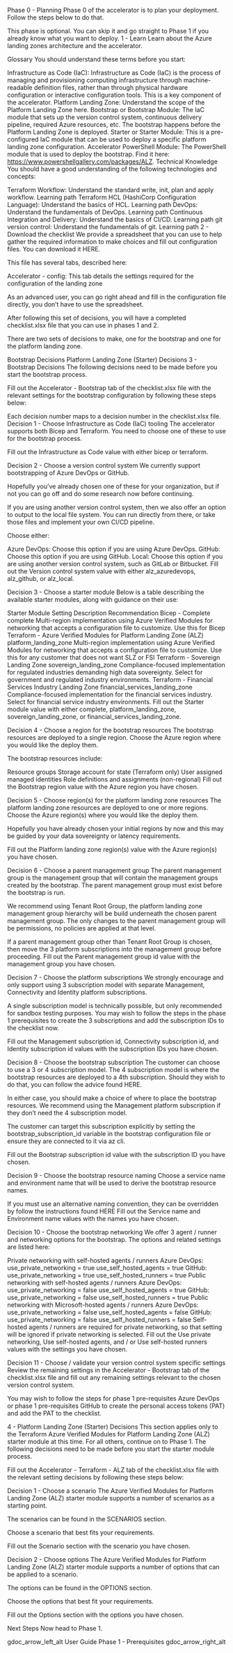 Phase 0 - Planning
Phase 0 of the accelerator is to plan your deployment. Follow the steps below to do that.

This phase is optional. You can skip it and go straight to Phase 1 if you already know what you want to deploy.
1 - Learn
Learn about the Azure landing zones architecture and the accelerator.

Glossary
You should understand these terms before you start:

Infrastructure as Code (IaC): Infrastructure as Code (IaC) is the process of managing and provisioning computing infrastructure through machine-readable definition files, rather than through physical hardware configuration or interactive configuration tools. This is a key component of the accelerator.
Platform Landing Zone: Understand the scope of the Platform Landing Zone here.
Bootstrap or Bootstrap Module: The IaC module that sets up the version control system, continuous delivery pipeline, required Azure resources, etc. The bootstrap happens before the Platform Landing Zone is deployed.
Starter or Starter Module: This is a pre-configured IaC module that can be used to deploy a specific platform landing zone configuration.
Accelerator PowerShell Module: The PowerShell module that is used to deploy the bootstrap. Find it here: https://www.powershellgallery.com/packages/ALZ.
Technical Knowledge
You should have a good understanding of the following technologies and concepts:

Terraform Workflow: Understand the standard write, init, plan and apply workflow. Learning path
Terraform HCL (HashiCorp Configuration Language): Understand the basics of HCL. Learning path
DevOps: Understand the fundamentals of DevOps. Learning path
Continuous Integration and Delivery: Understand the basics of CI/CD. Learning path
git version control: Understand the fundamentals of git. Learning path
2 - Download the checklist
We provide a spreadsheet that you can use to help gather the required information to make choices and fill out configuration files. You can download it HERE.

This file has several tabs, described here:

Accelerator - config: This tab details the settings required for the configuration of the landing zone

As an advanced user, you can go right ahead and fill in the configuration file directly, you don’t have to use the spreadsheet.

After following this set of decisions, you will have a completed checklist.xlsx file that you can use in phases 1 and 2.

There are two sets of decisions to make, one for the bootstrap and one for the platform landing zone.

Bootstrap Decisions
Platform Landing Zone (Starter) Decisions
3 - Bootstrap Decisions
The following decisions need to be made before you start the bootstrap process.

Fill out the Accelerator - Bootstrap tab of the checklist.xlsx file with the relevant settings for the bootstrap configuration by following these steps below:

Each decision number maps to a decision number in the checklist.xlsx file.
Decision 1 - Choose Infrastructure as Code (IaC) tooling
The accelerator supports both Bicep and Terraform. You need to choose one of these to use for the bootstrap process.

Fill out the Infrastructure as Code value with either bicep or terraform.

Decision 2 - Choose a version control system
We currently support bootstrapping of Azure DevOps or GitHub.

Hopefully you’ve already chosen one of these for your organization, but if not you can go off and do some research now before continuing.

If you are using another version control system, then we also offer an option to output to the local file system. You can run directly from there, or take those files and implement your own CI/CD pipeline.

Choose either:

Azure DevOps: Choose this option if you are using Azure DevOps.
GitHub: Choose this option if you are using GitHub.
Local: Choose this option if you are using another version control system, such as GitLab or Bitbucket.
Fill out the Version control system value with either alz_azuredevops, alz_github, or alz_local.

Decision 3 - Choose a starter module
Below is a table describing the available starter modules, along with guidance on their use:

Starter Module	Setting	Description	Recommendation
Bicep - Complete	complete	Multi-region implementation using Azure Verified Modules for networking that accepts a configuration file to customize.	Use this for Bicep
Terraform - Azure Verified Modules for Platform Landing Zone (ALZ)	platform_landing_zone	Multi-region implementation using Azure Verified Modules for networking that accepts a configuration file to customize.	Use this for any customer that does not want SLZ or FSI
Terraform - Sovereign Landing Zone	sovereign_landing_zone	Compliance-focused implementation for regulated industries demanding high data sovereignty.	Select for government and regulated industry environments.
Terraform - Financial Services Industry Landing Zone	financial_services_landing_zone	Compliance-focused implementation for the financial services industry.	Select for financial service industry environments.
Fill out the Starter module value with either complete, platform_landing_zone, sovereign_landing_zone, or financial_services_landing_zone.

Decision 4 - Choose a region for the bootstrap resources
The bootstrap resources are deployed to a single region. Choose the Azure region where you would like the deploy them.

The bootstrap resources include:

Resource groups
Storage account for state (Terraform only)
User assigned managed identities
Role definitions and assignments (non-regional)
Fill out the Bootstrap region value with the Azure region you have chosen.

Decision 5 - Choose region(s) for the platform landing zone resources
The platform landing zone resources are deployed to one or more regions. Choose the Azure region(s) where you would like the deploy them.

Hopefully you have already chosen your initial regions by now and this may be guided by your data sovereignty or latency requirements.

Fill out the Platform landing zone region(s) value with the Azure region(s) you have chosen.

Decision 6 - Choose a parent management group
The parent management group is the management group that will contain the management groups created by the bootstrap. The parent management group must exist before the bootstrap is run.

We recommend using Tenant Root Group, the platform landing zone management group hierarchy will be build underneath the chosen parent management group. The only changes to the parent management group will be permissions, no policies are applied at that level.

If a parent management group other than Tenant Root Group is chosen, then move the 3 platform subscriptions into the management group before proceeding.
Fill out the Parent management group id value with the management group you have chosen.

Decision 7 - Choose the platform subscriptions
We strongly encourage and only support using 3 subscription model with separate Management, Connectivity and Identity platform subscriptions.

A single subscription model is technically possible, but only recommended for sandbox testing purposes.
You may wish to follow the steps in the phase 1 prerequisites to create the 3 subscriptions and add the subscription IDs to the checklist now.

Fill out the Management subscription id, Connectivity subscription id, and Identity subscription id values with the subscription IDs you have chosen.

Decision 8 - Choose the bootstrap subscription
The customer can choose to use a 3 or 4 subscription model. The 4 subscription model is where the bootstrap resources are deployed to a 4th subscription. Should they wish to do that, you can follow the advice found HERE.

In either case, you should make a choice of where to place the bootstrap resources. We recommend using the Management platform subscription if they don’t need the 4 subscription model.

The customer can target this subscription explicitly by setting the bootstrap_subscription_id variable in the bootstrap configuration file or ensure they are connected to it via az cli.

Fill out the Bootstrap subscription id value with the subscription ID you have chosen.

Decision 9 - Choose the bootstrap resource naming
Choose a service name and environment name that will be used to derive the bootstrap resource names.

If you must use an alternative naming convention, they can be overridden by follow the instructions found HERE
Fill out the Service name and Environment name values with the names you have chosen.

Decision 10 - Choose the bootstrap networking
We offer 3 agent / runner and networking options for the bootstrap. The options and related settings are listed here:

Private networking with self-hosted agents / runners
Azure DevOps:
use_private_networking = true
use_self_hosted_agents = true
GitHub:
use_private_networking = true
use_self_hosted_runners = true
Public networking with self-hosted agents / runners
Azure DevOps:
use_private_networking = false
use_self_hosted_agents = true
GitHub:
use_private_networking = false
use_self_hosted_runners = true
Public networking with Microsoft-hosted agents / runners
Azure DevOps:
use_private_networking = false
use_self_hosted_agents = false
GitHub:
use_private_networking = false
use_self_hosted_runners = false
Self-hosted agents / runners are required for private networking, so that setting will be ignored if private networking is selected.
Fill out the Use private networking, Use self-hosted agents, and / or Use self-hosted runners values with the settings you have chosen.

Decision 11 - Choose / validate your version control system specific settings
Review the remaining settings in the Accelerator - Bootstrap tab of the checklist.xlsx file and fill out any remaining settings relevant to the chosen version control system.

You may wish to follow the steps for phase 1 pre-requisites Azure DevOps or phase 1 pre-requisites GitHub to create the personal access tokens (PAT) and add the PAT to the checklist.

4 - Platform Landing Zone (Starter) Decisions
This section applies only to the Terraform Azure Verified Modules for Platform Landing Zone (ALZ) starter module at this time. For all others, continue on to Phase 1.
The following decisions need to be made before you start the starter module process.

Fill out the Accelerator - Terraform - ALZ tab of the checklist.xlsx file with the relevant setting decisions by following these steps below:

Decision 1 - Choose a scenario
The Azure Verified Modules for Platform Landing Zone (ALZ) starter module supports a number of scenarios as a starting point.

The scenarios can be found in the SCENARIOS section.

Choose a scenario that best fits your requirements.

Fill out the Scenario section with the scenario you have chosen.

Decision 2 - Choose options
The Azure Verified Modules for Platform Landing Zone (ALZ) starter module supports a number of options that can be applied to a scenario.

The options can be found in the OPTIONS section.

Choose the options that best fit your requirements.

Fill out the Options section with the options you have chosen.

Next Steps
Now head to Phase 1.

gdoc_arrow_left_alt
User Guide
Phase 1 - Prerequisites
gdoc_arrow_right_alt